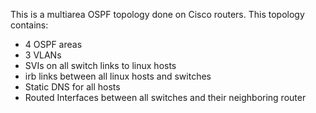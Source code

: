 This is a multiarea OSPF topology done on Cisco routers. This topology contains:
- 4 OSPF areas
- 3 VLANs
- SVIs on all switch links to linux hosts
- irb links between all linux hosts and switches
- Static DNS for all hosts
- Routed Interfaces between all switches and their neighboring router
